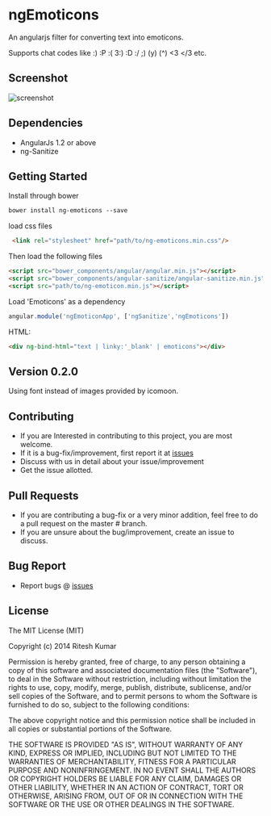 ngEmoticons
===========

An angularjs filter for converting text into emoticons.

Supports chat codes like :) :P :( 3:) :D :/ ;)  (y) (^) <3 </3 etc.

Screenshot
----------
![screenshot](https://raw.github.com/ritz078/ngEmoticons/emoji/demo/screen.png)

Dependencies
-----------
+ AngularJs 1.2 or above
+ ng-Sanitize


Getting Started
---------------

Install through bower
```html
bower install ng-emoticons --save
```
load css files
```html
 <link rel="stylesheet" href="path/to/ng-emoticons.min.css"/>
```

 Then load the following files
```html
<script src="bower_components/angular/angular.min.js"></script>
<script src="bower_components/angular-sanitize/angular-sanitize.min.js"></script>
<script src="path/to/ng-emoticon.min.js"></script>
```

Load 'Emoticons' as a dependency
```javascript
angular.module('ngEmoticonApp', ['ngSanitize','ngEmoticons'])
```

HTML:
```html
<div ng-bind-html="text | linky:'_blank' | emoticons"></div>
```


Version 0.2.0
-------------

Using font instead of images provided by icomoon.

Contributing
------------

* If you are Interested in contributing to this project, you are most welcome.
* If it is a bug-fix/improvement, first report it at [issues](https://github.com/ritz078/ngEmoticons/issues)
* Discuss with us in detail about your issue/improvement
* Get the issue allotted.


Pull Requests
-------------

* If you are contributing a bug-fix or a very minor addition, feel free to do a pull request on the master # branch.
* If you are unsure about the bug/improvement, create an issue to discuss.


Bug Report
----------

* Report bugs @ [issues](https://github.com/ritz078/ngEmoticons/issues)


License
-------

The MIT License (MIT)

Copyright (c) 2014 Ritesh Kumar

Permission is hereby granted, free of charge, to any person obtaining a
copy
of this software and associated documentation files (the "Software"), to
deal
in the Software without restriction, including without limitation the
rights
to use, copy, modify, merge, publish, distribute, sublicense, and/or
sell
copies of the Software, and to permit persons to whom the Software is
furnished to do so, subject to the following conditions:

The above copyright notice and this permission notice shall be included
in all
copies or substantial portions of the Software.

THE SOFTWARE IS PROVIDED "AS IS", WITHOUT WARRANTY OF ANY KIND, EXPRESS
OR
IMPLIED, INCLUDING BUT NOT LIMITED TO THE WARRANTIES OF MERCHANTABILITY,
FITNESS FOR A PARTICULAR PURPOSE AND NONINFRINGEMENT. IN NO EVENT SHALL
THE
AUTHORS OR COPYRIGHT HOLDERS BE LIABLE FOR ANY CLAIM, DAMAGES OR OTHER
LIABILITY, WHETHER IN AN ACTION OF CONTRACT, TORT OR OTHERWISE, ARISING
FROM,
OUT OF OR IN CONNECTION WITH THE SOFTWARE OR THE USE OR OTHER DEALINGS
IN THE
SOFTWARE.


